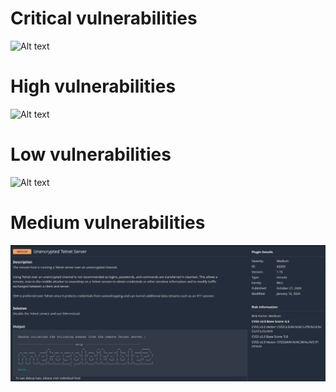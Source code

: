 # Critical vulnerabilities
![Alt text](https://github.com/mirzazada6/Cyber_lab4/blob/main/Nessus_critical_1.png?raw=true)

# High vulnerabilities
![Alt text](https://github.com/mirzazada6/Cyber_lab4/blob/main/Nessus_high_2.png?raw=true)

# Low vulnerabilities
![Alt text](https://github.com/mirzazada6/Cyber_lab4/blob/main/Nessus_low_3.png?raw=true)

# Medium vulnerabilities
![Alt text](https://github.com/mirzazada6/Cyber_lab4/blob/main/Nessus_medium_4.png?raw=true)
